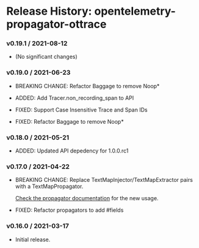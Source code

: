 # Release History: opentelemetry-propagator-ottrace

### v0.19.1 / 2021-08-12

* (No significant changes)

### v0.19.0 / 2021-06-23

* BREAKING CHANGE: Refactor Baggage to remove Noop* 

* ADDED: Add Tracer.non_recording_span to API 
* FIXED: Support Case Insensitive Trace and Span IDs 
* FIXED: Refactor Baggage to remove Noop* 

### v0.18.0 / 2021-05-21

* ADDED: Updated API depedency for 1.0.0.rc1

### v0.17.0 / 2021-04-22

* BREAKING CHANGE: Replace TextMapInjector/TextMapExtractor pairs with a TextMapPropagator.

  [Check the propagator documentation](https://open-telemetry.github.io/opentelemetry-ruby/) for the new usage.

* FIXED: Refactor propagators to add #fields

### v0.16.0 / 2021-03-17

* Initial release.
